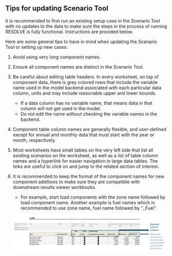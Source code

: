 ## Tips for updating Scenario Tool

It is recommended to first run an existing setup case in the Scenario Tool with no updates to the data to make sure the steps in the process of running RESOLVE is fully functional. Instructions are provided below.

Here are some general tips to have in mind when updating the Scenario Tool or setting up new cases:

1. Avoid using very long component names.

2. Ensure all component names are distinct in the Scenario Tool.

3. Be careful about editing table headers. In every worksheet, on top of component data, there is grey colored rows that include the variable name used in the model backend associated with each particular data column, units and may include reasonable upper and lower bounds.
   - If a data column has no variable name, that means data in that column will not get used in the model. 
   - Do not edit the name without checking the variable names in the backend.

4. Component table column names are generally flexible, and user-defined except for annual and monthly data that must start with the year or month, respectively.

5. Most worksheets have small tables on the very left side that list all existing scenarios on the worksheet, as well as a list of table column names and a hyperlink for easier navigation in large data tables. The links are useful to click on and jump to the related section of interest.

6. It is recommended to keep the format of the component names for new component additions to make sure they are compatible with downstream results viewer workbooks. 
   - For example, start load components with the zone name followed by load component name. Another example is fuel names which is recommended to use zone name, fuel name followed by "_Fuel". 


    ![Example of a RESOLVE Component Table](_images/Table_Header.png)

